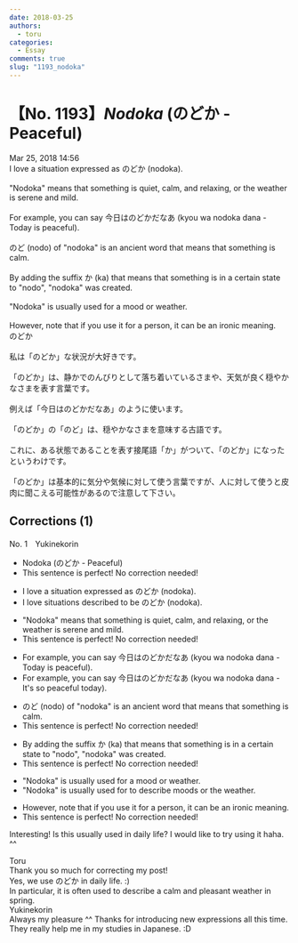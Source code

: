 ```yaml
---
date: 2018-03-25
authors:
  - toru
categories:
  - Essay
comments: true
slug: "1193_nodoka"
---
```


# 【No. 1193】<strong><em>Nodoka</em></strong> (のどか - Peaceful)
<div class="date">Mar 25, 2018 14:56</div>
<div id="post"><div id="body_show_ori">
I love a situation expressed as のどか (nodoka).<br/><br/>"Nodoka" means that something is quiet, calm, and relaxing, or the weather is serene and mild.<br/><br/>For example, you can say 今日はのどかだなあ (kyou wa nodoka dana - Today is peaceful).<br/><br/>のど (nodo) of "nodoka" is an ancient word that means that something is calm.<br/><br/>By adding the suffix か (ka) that means that something is in a certain state to "nodo", "nodoka" was created.<br/><br/>"Nodoka" is usually used for a mood or weather.<br/><br/>However, note that if you use it for a person, it can be an ironic meaning.
</div></div>

<!-- more -->

<div id="post_ja"><div id="body_show_mo">
のどか<br/><br/>私は「のどか」な状況が大好きです。<br/><br/>「のどか」は、静かでのんびりとして落ち着いているさまや、天気が良く穏やかなさまを表す言葉です。<br/><br/>例えば「今日はのどかだなあ」のように使います。<br/><br/>「のどか」の「のど」は、穏やかなさまを意味する古語です。<br/><br/>これに、ある状態であることを表す接尾語「か」がついて、「のどか」になったというわけです。<br/><br/>「のどか」は基本的に気分や気候に対して使う言葉ですが、人に対して使うと皮肉に聞こえる可能性があるので注意して下さい。
</div></div>

## Corrections (1)
<div id="block"><div class="first_name"> No. 1　<span class="just_name">Yukinekorin</span></div><div id="block2">
<ul class="correction_field">
<li class="incorrect">Nodoka (のどか - Peaceful)</li>
<li class="corrected perfect">This sentence is perfect! No correction needed!</li>
</ul>
<ul class="correction_field">
<li class="incorrect">I love a situation expressed as のどか (nodoka).</li>
<li class="corrected correct">
I love <span class="f_blue">situations described to be</span> のどか (nodoka).
</li>
</ul>
<ul class="correction_field">
<li class="incorrect">"Nodoka" means that something is quiet, calm, and relaxing, or the weather is serene and mild.</li>
<li class="corrected perfect">This sentence is perfect! No correction needed!</li>
</ul>
<ul class="correction_field">
<li class="incorrect">For example, you can say 今日はのどかだなあ (kyou wa nodoka dana - Today is peaceful).</li>
<li class="corrected correct">
For example, you can say 今日はのどかだなあ (kyou wa nodoka dana - <span class="f_blue">It's so peaceful today</span>).
</li>
</ul>
<ul class="correction_field">
<li class="incorrect">のど (nodo) of "nodoka" is an ancient word that means that something is calm.</li>
<li class="corrected perfect">This sentence is perfect! No correction needed!</li>
</ul>
<ul class="correction_field">
<li class="incorrect">By adding the suffix か (ka) that means that something is in a certain state to "nodo", "nodoka" was created.</li>
<li class="corrected perfect">This sentence is perfect! No correction needed!</li>
</ul>
<ul class="correction_field">
<li class="incorrect">"Nodoka" is usually used for a mood or weather.</li>
<li class="corrected correct">
"Nodoka" is usually used for <span class="f_blue">to describe</span> <span class="f_blue">moods</span> or <span class="f_blue">the </span>weather.
</li>
</ul>
<ul class="correction_field">
<li class="incorrect">However, note that if you use it for a person, it can be an ironic meaning.</li>
<li class="corrected perfect">This sentence is perfect! No correction needed!</li>
</ul>
<p class="comment_small">
 Interesting! Is this usually used in daily life? I would like to try using it haha. ^^
</p>

</div><div class="name"><span class="just_name">Toru</span><br>
Thank you so much for correcting my post!<br/>Yes, we use のどか in daily life. :)<br/>In particular, it is often used to describe a calm and pleasant weather in spring.
</div>
<div class="name"><span class="just_name">Yukinekorin</span><br>
Always my pleasure ^^ Thanks for introducing new expressions all this time. They really help me in my studies in Japanese. :D
</div>
</div>
